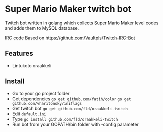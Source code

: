 # Super Mario Maker twitch bot
<!---[![Build Status](https://travis-ci.org/laam4/mariomaker-twitch.svg?branch=master)](https://travis-ci.org/laam4/mariomaker-twitch))-->

Twitch bot written in golang which collects Super Mario Maker level codes and adds them to MySQL database.

IRC code Based on https://github.com/Vaultpls/Twitch-IRC-Bot

## Features
- Lintukoto oraakkeli

## Install
- Go to your go project folder
- Get dependencies `go get github.com/fatih/color` `go get github.com/vharitonsky/iniflags`
- Get twitch bot `go get github.com/fld/oraakkeli-twitch`
- Edit `default.ini`
- Type `go install github.com/fld/oraakkeli-twitch`
- Run bot from your GOPATH/bin folder with -config parameter
